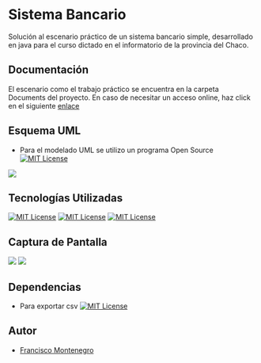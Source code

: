 
# Sistema Bancario

Solución al escenario práctico de un sistema bancario simple, desarrollado en java para el curso dictado en el informatorio de la provincia del Chaco.




## Documentación

El escenario como el trabajo práctico se encuentra en la carpeta Documents del proyecto.
En caso de necesitar un acceso online, haz click en el siguiente [enlace](https://docs.google.com/document/d/1gnRVAqdGBkROI9IZltRqSf8CuFhjREHMbZLXcYoyseg/edit)


## Esquema UML

- Para el modelado UML se utilizo un programa Open Source [![MIT License](https://img.shields.io/badge/Plan%20UML-green)](https://plantuml.com/es/)

![](https://www.plantuml.com/plantuml/png/bLHHQjmm4FttAVIvJTSNCA4aTGCrXAJiBlsNvS4Ho9f5aaEWxQbwX5wi8qlMolOMqYzBRwGtCs-UTMSTDsuSL548nQrbjPAW7R0V1MEbxEAsOe-eUmzf75f3-wCpCY2TD224H9s3OgHhtD8zQTrjFUq-KU1Z3wwPMNSV4g_7doPg3oOU3t-P-JUHG6idcbKQtXlekGd8BbHJiR2buwyek-9Nwdc2KylnSEfu7C3WZ5vQj5nrMB4EnrQ11vnqe-9c8SCiN-puea0eR2L0bcdJxD6dysXAwD5JoBcLvg9mbhg3Crf94zyDg5qgVXQ4JXXmqlmhlXBi_WMDmI0RZO4tbCM0pIiKN0bVNmp1DAjhN3LHPSPJSf0EZaX-wAN9LNvdXP-v5h6qE8FanR2TN28Ca4UYL4jdxzd6rqijiNMWmPomG_k8DaOoCsPvU6jaykBA4dlcv3dPwvJMUpPrs6Wf95TNHYLGsr7HC8CpjhpNZ9lVtypclodQqOeau3SqJRTRFHbBpU3jZ8OgFe3_Gln_w-Ftt1P0IJCTfY7UVtq-79xtjAffqJmydHxyqVcnAikR-IUkcC31krp8Fxzr4T7RdsMvT6t5NgXhJTfUENDnOtOiM6fAfUPWU6P2gX2_IIIhS747klCFxLy0)


## Tecnologías Utilizadas

[![MIT License](https://img.shields.io/badge/IntelliJ-IDEA-blue)](https://www.jetbrains.com/es-es/idea/) [![MIT License](https://img.shields.io/badge/GitHub-171515)](https://github.com/) [![MIT License](https://img.shields.io/badge/Apache%20Maven-E4682A)](https://maven.apache.org/)


## Captura de Pantalla

![](https://drive.google.com/file/d/1AVo9VdFZIi8UZBQZw3udZ12Jv_nuiN3V/view?usp=drive_link)
![](https://drive.google.com/file/d/1AVo9VdFZIi8UZBQZw3udZ12Jv_nuiN3V/view)

## Dependencias

- Para exportar csv [![MIT License](https://img.shields.io/badge/Open%20CSV-gray)](https://mvnrepository.com/artifact/com.opencsv/opencsv)



## Autor

- [Francisco Montenegro](https://www.github.com/fmontenegro0510)
